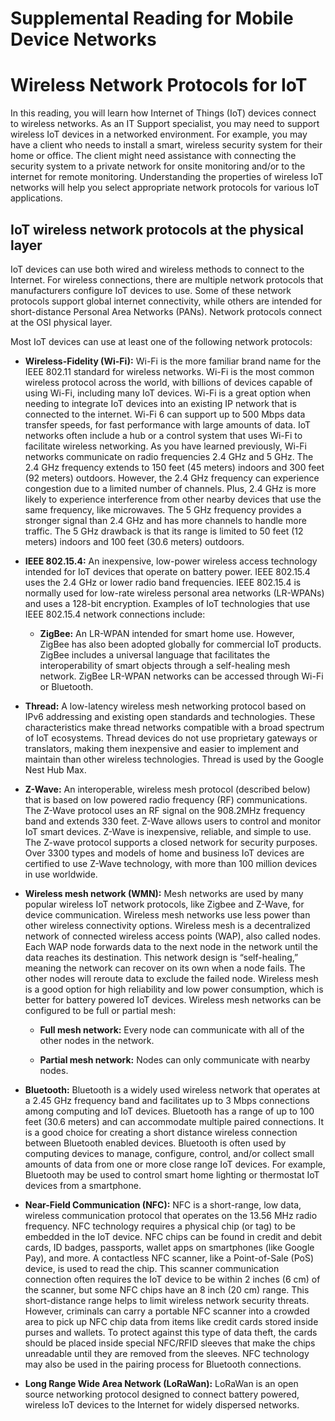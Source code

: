 Supplemental Reading for Mobile Device Networks
===============================================

Wireless Network Protocols for IoT
===================================

In this reading, you will learn how Internet of Things (IoT) devices connect to wireless networks. As an IT Support specialist, you may need to support wireless IoT devices in a networked environment. For example, you may have a client who needs to install a smart, wireless security system for their home or office. The client might need assistance with connecting the security system to a private network for onsite monitoring and/or to the internet for remote monitoring. Understanding the properties of wireless IoT networks will help you select appropriate network protocols for various IoT applications.

IoT wireless network protocols at the physical layer
----------------------------------------------------

IoT devices can use both wired and wireless methods to connect to the Internet. For wireless connections, there are multiple network protocols that manufacturers configure IoT devices to use. Some of these network protocols support global internet connectivity, while others are intended for short-distance Personal Area Networks (PANs). Network protocols connect at the OSI physical layer.

Most IoT devices can use at least one of the following network protocols:

* **Wireless-Fidelity (Wi-Fi):** Wi-Fi is the more familiar brand name for the IEEE 802.11 standard for wireless networks. Wi-Fi is the most common wireless protocol across the world, with billions of devices capable of using Wi-Fi, including many IoT devices. Wi-Fi is a great option when needing to integrate IoT devices into an existing IP network that is connected to the internet. Wi-Fi 6 can support up to 500 Mbps data transfer speeds, for fast performance with large amounts of data. IoT networks often include a hub or a control system that uses Wi-Fi to facilitate wireless networking. As you have learned previously, Wi-Fi networks communicate on radio frequencies 2.4 GHz and 5 GHz. The 2.4 GHz frequency extends to 150 feet (45 meters) indoors and 300 feet (92 meters) outdoors. However, the 2.4 GHz frequency can experience congestion due to a limited number of channels. Plus, 2.4 GHz is more likely to experience interference from other nearby devices that use the same frequency, like microwaves. The 5 GHz frequency provides a stronger signal than 2.4 GHz and has more channels to handle more traffic. The 5 GHz drawback is that its range is limited to 50 feet (12 meters) indoors and 100 feet (30.6 meters) outdoors.

* **IEEE 802.15.4:** An inexpensive, low-power wireless access technology intended for IoT devices that operate on battery power. IEEE 802.15.4 uses the 2.4 GHz or lower radio band frequencies. IEEE 802.15.4 is normally used for low-rate wireless personal area networks (LR-WPANs) and uses a 128-bit encryption. Examples of IoT technologies that use IEEE 802.15.4 network connections include:

  * **ZigBee:** An LR-WPAN intended for smart home use. However, ZigBee has also been adopted globally for commercial IoT products. ZigBee includes a universal language that facilitates the interoperability of smart objects through a self-healing mesh network. ZigBee LR-WPAN networks can be accessed through Wi-Fi or Bluetooth.

* **Thread:** A low-latency wireless mesh networking protocol based on IPv6 addressing and existing open standards and technologies. These characteristics make thread networks compatible with a broad spectrum of IoT ecosystems. Thread devices do not use proprietary gateways or translators, making them inexpensive and easier to implement and maintain than other wireless technologies. Thread is used by the Google Nest Hub Max.

* **Z-Wave:** An interoperable, wireless mesh protocol (described below) that is based on low powered radio frequency (RF) communications. The Z-Wave protocol uses an RF signal on the 908.2MHz frequency band and extends 330 feet. Z-Wave allows users to control and monitor IoT smart devices. Z-Wave is inexpensive, reliable, and simple to use. The Z-wave protocol supports a closed network for security purposes. Over 3300 types and models of home and business IoT devices are certified to use Z-Wave technology, with more than 100 million devices in use worldwide.

* **Wireless mesh network (WMN):** Mesh networks are used by many popular wireless IoT network protocols, like Zigbee and Z-Wave, for device communication. Wireless mesh networks use less power than other wireless connectivity options. Wireless mesh is a decentralized network of connected wireless access points (WAP), also called nodes. Each WAP node forwards data to the next node in the network until the data reaches its destination. This network design is “self-healing,” meaning the network can recover on its own when a node fails. The other nodes will reroute data to exclude the failed node. Wireless mesh is a good option for high reliability and low power consumption, which is better for battery powered IoT devices. Wireless mesh networks can be configured to be full or partial mesh:

  * **Full mesh network:** Every node can communicate with all of the other nodes in the network.

  * **Partial mesh network:** Nodes can only communicate with nearby nodes.

* **Bluetooth:** Bluetooth is a widely used wireless network that operates at a 2.45 GHz frequency band and facilitates up to 3 Mbps connections among computing and IoT devices. Bluetooth has a range of up to 100 feet (30.6 meters) and can accommodate multiple paired connections. It is a good choice for creating a short distance wireless connection between Bluetooth enabled devices. Bluetooth is often used by computing devices to manage, configure, control, and/or collect small amounts of data from one or more close range IoT devices. For example, Bluetooth may be used to control smart home lighting or thermostat IoT devices from a smartphone.

* **Near-Field Communication (NFC):** NFC is a short-range, low data, wireless communication protocol that operates on the 13.56 MHz radio frequency. NFC technology requires a physical chip (or tag) to be embedded in the IoT device. NFC chips can be found in credit and debit cards, ID badges, passports, wallet apps on smartphones (like Google Pay), and more. A contactless NFC scanner, like a Point-of-Sale (PoS) device, is used to read the chip. This scanner communication connection often requires the IoT device to be within 2 inches (6 cm) of the scanner, but some NFC chips have an 8 inch (20 cm) range. This short-distance range helps to limit wireless network security threats. However, criminals can carry a portable NFC scanner into a crowded area to pick up NFC chip data from items like credit cards stored inside purses and wallets. To protect against this type of data theft, the cards should be placed inside special NFC/RFID sleeves that make the chips unreadable until they are removed from the sleeves. NFC technology may also be used in the pairing process for Bluetooth connections.

* **Long Range Wide Area Network (LoRaWan):** LoRaWan is an open source networking protocol designed to connect battery powered, wireless IoT devices to the Internet for widely dispersed networks.
